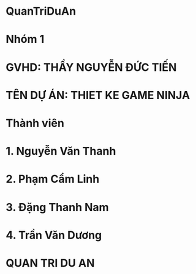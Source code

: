 # QuanTriDuAn
# Nhóm 1
# GVHD: THẦY NGUYỄN ĐỨC TIẾN
# TÊN DỰ ÁN: THIET KE GAME NINJA
# Thành viên
# 1. Nguyễn Văn Thanh
# 2. Phạm Cẩm Linh
# 3. Đặng Thanh Nam
# 4. Trần Văn Dương
# QUAN TRI DU AN